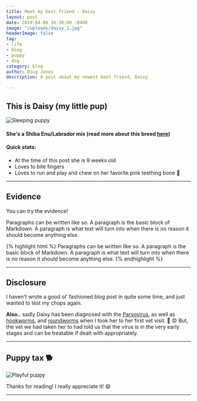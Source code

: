 ```yaml
---
title: Meet my best friend - Daisy
layout: post
date: 2019-04-06 16:30:00 -0400
image: "/uploads/daisy_1.jpg"
headerImage: false
tag:
- life
- blog
- puppy
- dog
category: blog
author: Doug Jones
description: A post about my newest best friend, Daisy

---
```

## This is Daisy (my little pup)

![Sleeping puppy](https://i.imgur.com/uELjEtu.jpg "Daisy")

#### She's a Shiba Enu/Labrador mix (read more about this breed [here](https://shibainuhq.com/shiba-inu-lab-mix/))

#### Quick stats:

* At the time of this post she is 9 weeks old
* Loves to bite fingers
* Loves to run and play and chew on her favorite pink teething bone :meat_on_bone:

***

## Evidence

You can try the evidence!

<span class="evidence">Paragraphs can be written like so. A paragraph is the basic block of Markdown. A paragraph is what text will turn into when there is no reason it should become anything else.</span>

{% highlight html %} <span class="evidence">Paragraphs can be written like so. A paragraph is the basic block of Markdown. A paragraph is what text will turn into when there is no reason it should become anything else.</span> {% endhighlight %}

***

## Disclosure

I haven't wrote a good ol' fashioned blog post in quite some time, and just wanted to test my chops again.

**Also..** sadly Daisy has been diagnosed with the [Parvovirus](http://urlsec.io/\~https://www.akc.org/expert-advice/health/what-every-puppy-owner-needs-to-know-about-parvo-in-puppies/ "Read more about the Parvovirus in puppies here"), as well as [hookworms](http://urlsec.io/\~https://www.akc.org/expert-advice/health/understanding-hookworms-in-dogs/ "Read more about hookworms in dogs here"), and [roundworms](http://urlsec.io/\~https://www.akc.org/expert-advice/health/roundworms-in-dogs-symptoms-treatment-and-prevention/ "Read more about roundworms in dogs here") when I took her to her first vet visit. :triumph: :worried: But, the vet we had taken her to had told us that the virus is in the very early stages and can be treatable if dealt with appropriately.

***

## Puppy tax :dog2:

![Playful puppy](https://i.imgur.com/2czquUF.jpg "Daisy")

Thanks for reading! I really appreciate it! :smile:

***